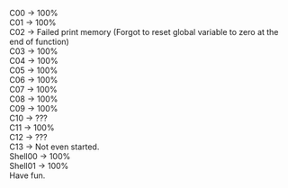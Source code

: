C00 -> 100%  
C01 -> 100%  
C02 -> Failed print memory (Forgot to reset global variable to zero at the end of function)  
C03 -> 100%  
C04 -> 100%  
C05 -> 100%  
C06 -> 100%  
C07 -> 100%  
C08 -> 100%  
C09 -> 100%  
C10 -> ???  
C11 -> 100%  
C12 -> ???  
C13 -> Not even started.  
Shell00 -> 100%  
Shell01 -> 100%  
Have fun.  
